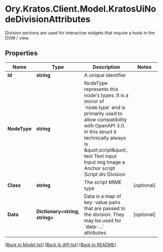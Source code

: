 # Ory.Kratos.Client.Model.KratosUiNodeDivisionAttributes
Division sections are used for interactive widgets that require a hook in the DOM / view.

## Properties

Name | Type | Description | Notes
------------ | ------------- | ------------- | -------------
**Id** | **string** | A unique identifier | 
**NodeType** | **string** | NodeType represents this node&#39;s types. It is a mirror of &#x60;node.type&#x60; and is primarily used to allow compatibility with OpenAPI 3.0. In this struct it technically always is \&quot;script\&quot;. text Text input Input img Image a Anchor script Script div Division | 
**Class** | **string** | The script MIME type | [optional] 
**Data** | **Dictionary&lt;string, string&gt;** | Data is a map of key-value pairs that are passed to the division.  They may be used for &#x60;data-...&#x60; attributes. | [optional] 

[[Back to Model list]](../../README.md#documentation-for-models) [[Back to API list]](../../README.md#documentation-for-api-endpoints) [[Back to README]](../../README.md)

